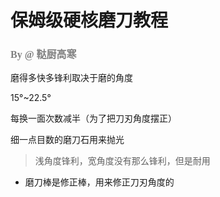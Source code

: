 <h1>保姆级硬核磨刀教程</h1>

### <font size=3pt face="MV Boli" color="gray">By @ 鞑厨高寒</font>

磨得多快多锋利取决于磨的角度

15°~22.5°

每换一面次数减半（为了把刀刃角度摆正）

细一点目数的磨刀石用来抛光

> 浅角度锋利，宽角度没有那么锋利，但是耐用

- 磨刀棒是修正棒，用来修正刀刃角度的 

